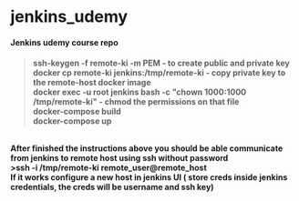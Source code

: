 # jenkins_udemy
<h4>Jenkins udemy course repo <h4/>

> ssh-keygen -f remote-ki -m PEM - to create public and private key <br>
>docker cp remote-ki jenkins:/tmp/remote-ki - copy private key to the remote-host docker image <br>
>docker exec -u root jenkins bash -c "chown 1000:1000 /tmp/remote-ki" - chmod the permissions on that file <br>
>docker-compose build <br>
>docker-compose up <br>
<br>
After finished the instructions above you should be able communicate from jenkins to remote host using ssh without password
<br>
>ssh -i /tmp/remote-ki remote_user@remote_host
<br>
If it works configure a new host in jenkins UI ( store creds inside jenkins credentials, the creds will be username and ssh key)

